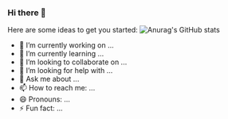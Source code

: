 ### Hi there 👋

<!--
**FinOscarn/FinOscarn** is a ✨ _special_ ✨ repository because its `README.md` (this file) appears on your GitHub profile.
-->
Here are some ideas to get you started:
![Anurag's GitHub stats](https://github-readme-stats.vercel.app/api?username=FinOscarn&show_icons=true&theme=radical)
- 🔭 I’m currently working on ...
- 🌱 I’m currently learning ...
- 👯 I’m looking to collaborate on ...
- 🤔 I’m looking for help with ...
- 💬 Ask me about ...
- 📫 How to reach me: ...
- 😄 Pronouns: ...
- ⚡ Fun fact: ...

